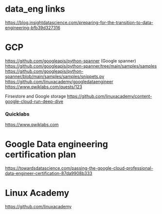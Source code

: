 # data_eng links

https://blog.insightdatascience.com/preparing-for-the-transition-to-data-engineering-bfb39d327316

# GCP
https://github.com/googleapis/python-spanner (Google spanner)
https://github.com/googleapis/python-spanner/tree/main/samples/samples
https://github.com/googleapis/python-spanner/blob/main/samples/samples/snippets.py
https://github.com/linuxacademy/googledataengineer
https://www.qwiklabs.com/quests/123

Firsestore and Google storage
https://github.com/linuxacademy/content-google-cloud-run-deep-dive

### Quicklabs
https://www.qwiklabs.com

# Google Data engineering certification plan
https://towardsdatascience.com/passing-the-google-cloud-professional-data-engineer-certification-87da9908b333


# Linux Academy
https://github.com/linuxacademy

